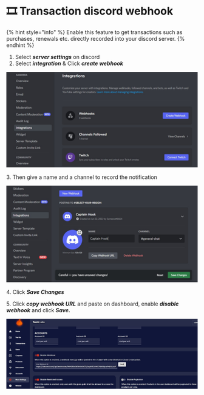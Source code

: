 # 🎞 Transaction discord webhook

{% hint style="info" %}
Enable this feature to get transactions such as purchases, renewals etc. directly recorded into your discord server.
{% endhint %}

1. Select _**server settings**_ on discord
2. Select _**integration**_ & Click _**create webhook**_

![](<../.gitbook/assets/5 (2).jpg>)

3\. Then give a name and a channel to record the notification

![](../.gitbook/assets/6.jpg)

4\. Click _**Save Changes**_

5\. Click _**copy webhook URL**_ and paste on dashboard, enable _**disable webhook**_ and click _**Save.**_

![](<../.gitbook/assets/7 (1).jpg>)
